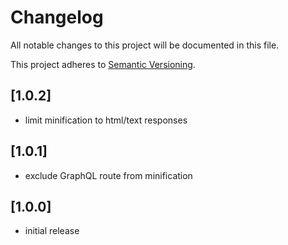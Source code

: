 # Changelog

All notable changes to this project will be documented in this file.

This project adheres to [Semantic Versioning](http://semver.org/).

## [1.0.2]

* limit minification to html/text responses

## [1.0.1]

* exclude GraphQL route from minification

## [1.0.0]

* initial release
